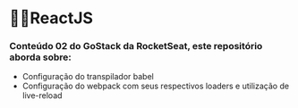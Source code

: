 # 🐱‍🏍ReactJS

### Conteúdo 02 do GoStack da RocketSeat, este repositório aborda sobre:

- Configuração do transpilador babel
- Configuração do webpack com seus respectivos loaders e utilização de live-reload

